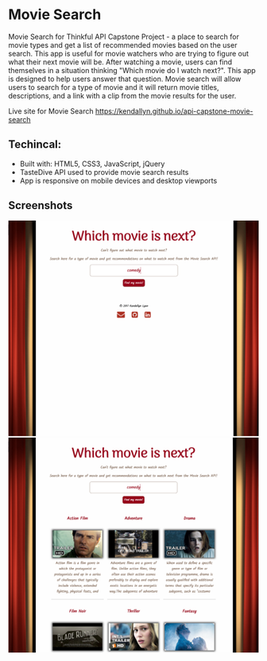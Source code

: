 # Movie Search
Movie Search for Thinkful API Capstone Project - a place to search for movie types and get a list of recommended movies based on the user search. This app is useful for movie watchers who are trying to figure out what their next movie will be. After watching a movie, users can find themselves in a situation thinking "Which movie do I watch next?". This app is designed to help users answer that question. Movie search will allow users to search for a type of movie and it will return movie titles, descriptions, and a link with a clip from the movie results for the user.

Live site for Movie Search https://kendallyn.github.io/api-capstone-movie-search

## Techincal:
* Built with: HTML5, CSS3, JavaScript, jQuery
* TasteDive API used to provide movie search results
* App is responsive on mobile devices and desktop viewports

## Screenshots
![screenshot](img/screenshots/userSearch.png)
![screenshot](img/screenshots/searchResults.png)
